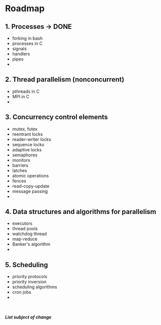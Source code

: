 # Roadmap
## 1. Processes -> DONE
- forking in bash
- processes in C
- signals
- handlers
- pipes
-

## 2. Thread parallelism (nonconcurrent)
- pthreads in C
- MPI in C
-

## 3. Concurrency control elements
- mutex, futex
- reentrant locks
- reader-writer locks
- sequence locks
- adaptive locks
- semaphores
- monitors
- barriers
- latches
- atomic operations
- fences
- read-copy-update
- message passing
- 

## 4. Data structures and algorithms for parallelism
- executors
- thread pools
- watchdog thread
- map-reduce
- Banker's algorithm
- 

## 5. Scheduling
- priority protocols
- priority inversion
- scheduling algorithms
- cron jobs
-

<br><br>
***List subject of change***